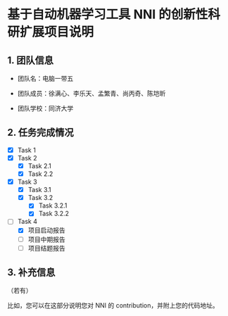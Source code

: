 # 基于自动机器学习工具 NNI 的创新性科研扩展项目说明

## 1. 团队信息

+ 团队名：电脑一带五

+ 团队成员：徐满心、李乐天、孟繁青、尚丙奇、陈垲昕

+ 团队学校：同济大学


## 2. 任务完成情况

- [x] Task 1
- [x] Task 2
  - [x] Task 2.1
  - [x] Task 2.2
- [x] Task 3
  - [x] Task 3.1
  - [x] Task 3.2
    - [x] Task 3.2.1
    - [x] Task 3.2.2
- [ ] Task 4
  + [x] 项目启动报告
  + [ ] 项目中期报告
  + [ ] 项目结题报告

## 3. 补充信息

（若有）

比如，您可以在这部分说明您对 NNI 的 contribution，并附上您的代码地址。